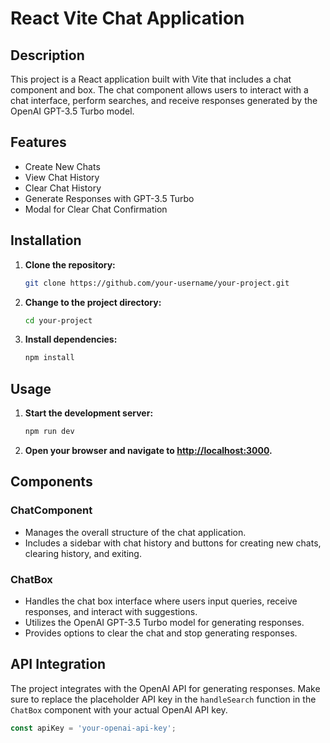 # React Vite Chat Application

## Description

This project is a React application built with Vite that includes a chat component and box. The chat component allows users to interact with a chat interface, perform searches, and receive responses generated by the OpenAI GPT-3.5 Turbo model.

## Features

- Create New Chats
- View Chat History
- Clear Chat History
- Generate Responses with GPT-3.5 Turbo
- Modal for Clear Chat Confirmation

## Installation

1. **Clone the repository:**

    ```bash
    git clone https://github.com/your-username/your-project.git
    ```

2. **Change to the project directory:**

    ```bash
    cd your-project
    ```

3. **Install dependencies:**

    ```bash
    npm install
    ```

## Usage

1. **Start the development server:**

    ```bash
    npm run dev
    ```

2. **Open your browser and navigate to [http://localhost:3000](http://localhost:3000).**

## Components

### ChatComponent

- Manages the overall structure of the chat application.
- Includes a sidebar with chat history and buttons for creating new chats, clearing history, and exiting.

### ChatBox

- Handles the chat box interface where users input queries, receive responses, and interact with suggestions.
- Utilizes the OpenAI GPT-3.5 Turbo model for generating responses.
- Provides options to clear the chat and stop generating responses.

## API Integration

The project integrates with the OpenAI API for generating responses. Make sure to replace the placeholder API key in the `handleSearch` function in the `ChatBox` component with your actual OpenAI API key.

```javascript
const apiKey = 'your-openai-api-key';
